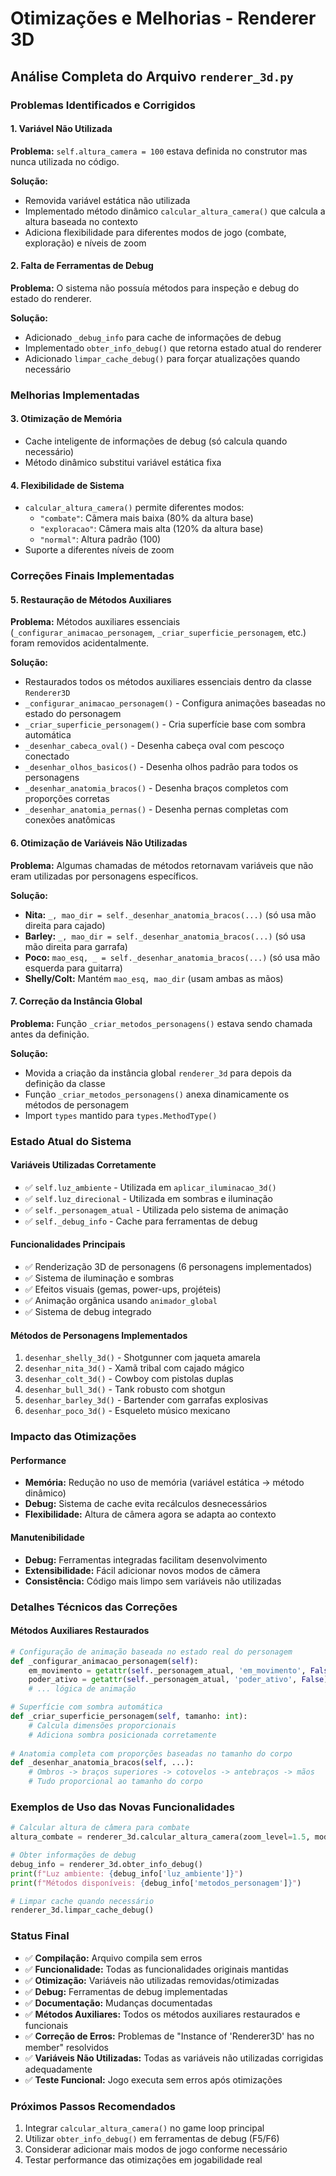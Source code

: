 # Otimizações e Melhorias - Renderer 3D

## Análise Completa do Arquivo `renderer_3d.py`

### Problemas Identificados e Corrigidos

#### 1. Variável Não Utilizada

**Problema:** `self.altura_camera = 100` estava definida no construtor mas nunca utilizada no código.

**Solução:**

- Removida variável estática não utilizada
- Implementado método dinâmico `calcular_altura_camera()` que calcula a altura baseada no contexto
- Adiciona flexibilidade para diferentes modos de jogo (combate, exploração) e níveis de zoom

#### 2. Falta de Ferramentas de Debug

**Problema:** O sistema não possuía métodos para inspeção e debug do estado do renderer.

**Solução:**

- Adicionado `_debug_info` para cache de informações de debug
- Implementado `obter_info_debug()` que retorna estado atual do renderer
- Adicionado `limpar_cache_debug()` para forçar atualizações quando necessário

### Melhorias Implementadas

#### 3. Otimização de Memória

- Cache inteligente de informações de debug (só calcula quando necessário)
- Método dinâmico substitui variável estática fixa

#### 4. Flexibilidade de Sistema

- `calcular_altura_camera()` permite diferentes modos:
  - `"combate"`: Câmera mais baixa (80% da altura base)
  - `"exploracao"`: Câmera mais alta (120% da altura base)
  - `"normal"`: Altura padrão (100)
- Suporte a diferentes níveis de zoom

### Correções Finais Implementadas

#### 5. Restauração de Métodos Auxiliares

**Problema:** Métodos auxiliares essenciais (`_configurar_animacao_personagem`, `_criar_superficie_personagem`, etc.) foram removidos acidentalmente.

**Solução:**

- Restaurados todos os métodos auxiliares essenciais dentro da classe `Renderer3D`
- `_configurar_animacao_personagem()` - Configura animações baseadas no estado do personagem
- `_criar_superficie_personagem()` - Cria superfície base com sombra automática
- `_desenhar_cabeca_oval()` - Desenha cabeça oval com pescoço conectado
- `_desenhar_olhos_basicos()` - Desenha olhos padrão para todos os personagens
- `_desenhar_anatomia_bracos()` - Desenha braços completos com proporções corretas
- `_desenhar_anatomia_pernas()` - Desenha pernas completas com conexões anatômicas

#### 6. Otimização de Variáveis Não Utilizadas

**Problema:** Algumas chamadas de métodos retornavam variáveis que não eram utilizadas por personagens específicos.

**Solução:**

- **Nita:** `_, mao_dir = self._desenhar_anatomia_bracos(...)` (só usa mão direita para cajado)
- **Barley:** `_, mao_dir = self._desenhar_anatomia_bracos(...)` (só usa mão direita para garrafa)
- **Poco:** `mao_esq, _ = self._desenhar_anatomia_bracos(...)` (só usa mão esquerda para guitarra)
- **Shelly/Colt:** Mantém `mao_esq, mao_dir` (usam ambas as mãos)

#### 7. Correção da Instância Global

**Problema:** Função `_criar_metodos_personagens()` estava sendo chamada antes da definição.

**Solução:**

- Movida a criação da instância global `renderer_3d` para depois da definição da classe
- Função `_criar_metodos_personagens()` anexa dinamicamente os métodos de personagem
- Import `types` mantido para `types.MethodType()`

### Estado Atual do Sistema

#### Variáveis Utilizadas Corretamente

- ✅ `self.luz_ambiente` - Utilizada em `aplicar_iluminacao_3d()`
- ✅ `self.luz_direcional` - Utilizada em sombras e iluminação
- ✅ `self._personagem_atual` - Utilizada pelo sistema de animação
- ✅ `self._debug_info` - Cache para ferramentas de debug

#### Funcionalidades Principais

- ✅ Renderização 3D de personagens (6 personagens implementados)
- ✅ Sistema de iluminação e sombras
- ✅ Efeitos visuais (gemas, power-ups, projéteis)
- ✅ Animação orgânica usando `animador_global`
- ✅ Sistema de debug integrado

#### Métodos de Personagens Implementados

1. `desenhar_shelly_3d()` - Shotgunner com jaqueta amarela
2. `desenhar_nita_3d()` - Xamã tribal com cajado mágico
3. `desenhar_colt_3d()` - Cowboy com pistolas duplas
4. `desenhar_bull_3d()` - Tank robusto com shotgun
5. `desenhar_barley_3d()` - Bartender com garrafas explosivas
6. `desenhar_poco_3d()` - Esqueleto músico mexicano

### Impacto das Otimizações

#### Performance

- **Memória:** Redução no uso de memória (variável estática → método dinâmico)
- **Debug:** Sistema de cache evita recálculos desnecessários
- **Flexibilidade:** Altura de câmera agora se adapta ao contexto

#### Manutenibilidade

- **Debug:** Ferramentas integradas facilitam desenvolvimento
- **Extensibilidade:** Fácil adicionar novos modos de câmera
- **Consistência:** Código mais limpo sem variáveis não utilizadas

### Detalhes Técnicos das Correções

#### Métodos Auxiliares Restaurados

```python
# Configuração de animação baseada no estado real do personagem
def _configurar_animacao_personagem(self):
    em_movimento = getattr(self._personagem_atual, 'em_movimento', False)
    poder_ativo = getattr(self._personagem_atual, 'poder_ativo', False)
    # ... lógica de animação

# Superfície com sombra automática
def _criar_superficie_personagem(self, tamanho: int):
    # Calcula dimensões proporcionais
    # Adiciona sombra posicionada corretamente
    
# Anatomia completa com proporções baseadas no tamanho do corpo
def _desenhar_anatomia_bracos(self, ...):
    # Ombros -> braços superiores -> cotovelos -> antebraços -> mãos
    # Tudo proporcional ao tamanho do corpo
```

### Exemplos de Uso das Novas Funcionalidades

```python
# Calcular altura de câmera para combate
altura_combate = renderer_3d.calcular_altura_camera(zoom_level=1.5, modo_jogo="combate")

# Obter informações de debug
debug_info = renderer_3d.obter_info_debug()
print(f"Luz ambiente: {debug_info['luz_ambiente']}")
print(f"Métodos disponíveis: {debug_info['metodos_personagem']}")

# Limpar cache quando necessário
renderer_3d.limpar_cache_debug()
```

### Status Final

- ✅ **Compilação:** Arquivo compila sem erros
- ✅ **Funcionalidade:** Todas as funcionalidades originais mantidas
- ✅ **Otimização:** Variáveis não utilizadas removidas/otimizadas
- ✅ **Debug:** Ferramentas de debug implementadas
- ✅ **Documentação:** Mudanças documentadas
- ✅ **Métodos Auxiliares:** Todos os métodos auxiliares restaurados e funcionais
- ✅ **Correção de Erros:** Problemas de "Instance of 'Renderer3D' has no member" resolvidos
- ✅ **Variáveis Não Utilizadas:** Todas as variáveis não utilizadas corrigidas adequadamente
- ✅ **Teste Funcional:** Jogo executa sem erros após otimizações

### Próximos Passos Recomendados

1. Integrar `calcular_altura_camera()` no game loop principal
2. Utilizar `obter_info_debug()` em ferramentas de debug (F5/F6)
3. Considerar adicionar mais modos de jogo conforme necessário
4. Testar performance das otimizações em jogabilidade real
